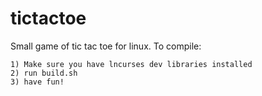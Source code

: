 tictactoe
=========

Small game of tic tac toe for linux. To compile:

	1) Make sure you have lncurses dev libraries installed
	2) run build.sh
	3) have fun!
